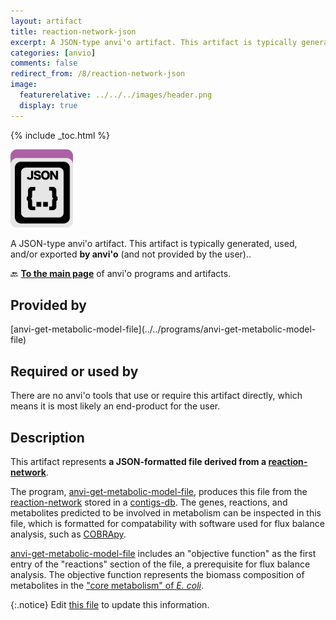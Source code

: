 ```yaml
---
layout: artifact
title: reaction-network-json
excerpt: A JSON-type anvi'o artifact. This artifact is typically generated, used, and/or exported by anvi'o (and not provided by the user)..
categories: [anvio]
comments: false
redirect_from: /8/reaction-network-json
image:
  featurerelative: ../../../images/header.png
  display: true
---
```



{% include _toc.html %}


<img src="../../images/icons/JSON.png" alt="JSON" style="width:100px; border:none" />

A JSON-type anvi'o artifact. This artifact is typically generated, used, and/or exported **by anvi'o** (and not provided by the user)..

🔙 **[To the main page](../../)** of anvi'o programs and artifacts.

## Provided by


<p style="text-align: left" markdown="1"><span class="artifact-p">[anvi-get-metabolic-model-file](../../programs/anvi-get-metabolic-model-file)</span></p>


## Required or used by


There are no anvi'o tools that use or require this artifact directly, which means it is most likely an end-product for the user.


## Description

This artifact represents **a JSON-formatted file derived from a <span class="artifact-n">[reaction-network](/help/8/artifacts/reaction-network)</span>**.

The program, <span class="artifact-p">[anvi-get-metabolic-model-file](/help/8/programs/anvi-get-metabolic-model-file)</span>, produces this file from the <span class="artifact-n">[reaction-network](/help/8/artifacts/reaction-network)</span> stored in a <span class="artifact-n">[contigs-db](/help/8/artifacts/contigs-db)</span>. The genes, reactions, and metabolites predicted to be involved in metabolism can be inspected in this file, which is formatted for compatability with software used for flux balance analysis, such as [COBRApy](https://opencobra.github.io/cobrapy/).

<span class="artifact-p">[anvi-get-metabolic-model-file](/help/8/programs/anvi-get-metabolic-model-file)</span> includes an "objective function" as the first entry of the "reactions" section of the file, a prerequisite for flux balance analysis. The objective function represents the biomass composition of metabolites in the ["core metabolism" of *E. coli*](http://bigg.ucsd.edu/models/e_coli_core).


{:.notice}
Edit [this file](https://github.com/merenlab/anvio/tree/master/anvio/docs/artifacts/reaction-network-json.md) to update this information.

